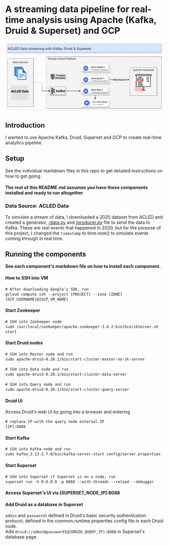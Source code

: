 # A streaming data pipeline for real-time analysis using Apache (Kafka, Druid & Superset) and GCP
![architecture diagram](https://github.com/jcodezy/streaming-with-kafka-druid-superset/blob/master/assets/architecture-diagram-1.png)

## Introduction
I wanted to use Apache Kafka, Druid, Superset and GCP to create real-time analytics pipeline. 

## Setup
See the individual markdown files in this repo to get detailed instructions on how to get going. 
#### **The rest of this README.md assumes you have these components installed and ready to run altogether** 

### Data Source: ACLED Data 
To simulate a stream of data, I downloaded a 2020 dataset from ACLED and created a generator, [/data.py](https://github.com/jcodezy/streaming-with-kafka-druid-superset/blob/master/data.py) and [/producer.py](https://github.com/jcodezy/streaming-with-kafka-druid-superset/blob/master/producer.py) file to send the data to Kafka. These are real events that happened in 2020, but for the purpose of this project, I changed the `timestamp` to time.now() to simulate events coming through in real time.
      
## Running the components
**See each component's markdown file on how to install each component.** 

#### How to SSH into VM
```
# After downloading Google's SDK, run
gcloud compute ssh --project [PROJECT] --zone [ZONE] [GCP_USERNAME]@[GCP_VM_NAME] 
```
#### Start Zookeeper
```
# SSH into Zookeeper node
sudo /usr/local/zookeeper/apache-zookeeper-3.6.2-bin/bin/zkServer.sh start
```
#### Start Druid nodes
``` 
# SSH into Master node and run
sudo apache-druid-0.20.1/bin/start-cluster-master-no-zk-server

# SSH into Data node and run
sudo apache-druid-0.20.1/bin/start-cluster-data-server

# SSH into Query node and run
sudo apache-druid-0.20.1/bin/start-cluster-query-server
```
#### Druid UI
Access Druid's web UI by going into a browser and entering
```
# replace IP with the query node external IP
[IP]:8888
```

#### Start Kafka
```
# SSH into Kafka node and run
sudo kafka_2.13-2.7.0/bin/kafka-server-start config/server.properties 
```

#### Start Superset
```
# SSH into Superset if Superset is on a node; run
superset run -h 0.0.0.0 -p 8088 --with-threads --reload --debugger
``` 
#### Access Superset's UI via [SUPERSET_NODE_IP]:8088
#### Add Druid as a database in Superset
`admin` and `password1` defined in Druid's basic security authentication protocol; defined in the common.runtime.properties config file in each Druid node.  
Add `druid://admin@password1@[DRUID_QUERY_IP]:8888` in Superset's database page. 

                        
